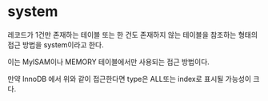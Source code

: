 # system

레코드가 1건만 존재하는 테이블 또는 한 건도 존재하지 않는 테이블을 참조하는 형태의 접근 방법을 system이라고 한다.

이는 MyISAM이나 MEMORY 테이블에서만 사용되는 접근 방법이다.

만약 InnoDB 에서 위와 같이 접근한다면 type은 ALL또는 index로 표시될 가능성이 크다.